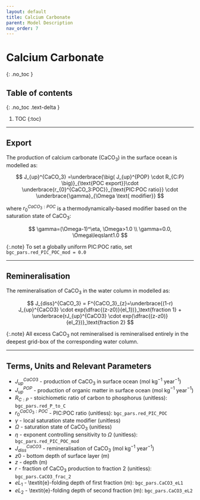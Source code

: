```yaml
---
layout: default
title: Calcium Carbonate
parent: Model Description
nav_order: 7
---
```



# Calcium Carbonate
{: .no_toc }

## Table of contents
{: .no_toc .text-delta }

1. TOC
{:toc}

---

## Export

The production of calcium carbonate (CaCO$_3$) in the surface ocean is modelled as:

$$
J_{up}^{CaCO_3} =\underbrace{\big( J_{up}^{POP} \cdot R_{C:P} \big)}_{\text{POC export}}\cdot \underbrace{r_{0}^{CaCO_3:POC}}_{\text{PIC:POC ratio}} \cdot \underbrace{\gamma}_{\Omega \text{ modifier}}
$$

where $r_{0}^{CaCO_3:POC}$ is a thermodynamically-based modifier based on the saturation state of CaCO$_3$:

$$
\gamma=(\Omega-1)^\eta,		\Omega>1.0 \\
\gamma=0.0, \Omega\leqslant1.0
$$

{:.note}
To set a globally uniform PIC:POC ratio, set `bgc_pars.red_PIC_POC_mod = 0.0`

---

## Remineralisation

The remineralisation of CaCO$_3$ in the water column in modelled as:

$$
J_{diss}^{CaCO_3} = F^{CaCO_3}_{z}=\underbrace{(1-r) J_{up}^{CaCO3} \cdot exp(\dfrac{(z-z0)}{el_1})}_\text{fraction 1} + \underbrace{rJ_{up}^{CaCO3} \cdot exp(\dfrac{(z-z0)}{el_2})}_\text{fraction 2}
$$

{:.note}
All excess CaCO$_{3}$ not remineralised is remineralised entirely in the deepest grid-box of the corresponding water column.

---

## Terms, Units and Relevant Parameters
* $J_{up}^{CaCO3}$ - production of CaCO$_3$ in surface ocean (mol kg$^{-1}$ year$^{-1}$)
* $J_{up}^{POP}$ - production of organic matter in surface ocean (mol kg$^{-1}$ year$^{-1}$)
* $R_{C:P}$ - stoichiometic ratio of carbon to phosphorus (unitless): `bgc_pars.red_P_to_C`
* $r_{0}^{CaCO_3:POC}$ - PIC:POC ratio (unitless): `bgc_pars.red_PIC_POC`
* $\gamma$ - local saturation state modifier (unitless) 
* $\Omega$ - saturation state of CaCO$_3$ (unitless) 
* $\eta$ - exponent controlling sensitivity to $\Omega$ (unitless): `bgc_pars.red_PIC_POC_mod`
* $J_{diss}^{CaCO3}$ - remineralisation of CaCO$_3$  (mol kg$^{-1}$ year$^{-1}$)
* $z0$ - bottom depth of surface layer (m)
* $z$ - depth (m)
* $r$ - fraction of CaCO$_3$ production to fraction 2 (unitless): `bgc_pars.CaCO3_frac_2` 
* $eL_1$ - \textit{e}-folding depth of first fraction (m): `bgc_pars.CaCO3_eL1`
* $eL_2$ - \textit{e}-folding depth of second fraction (m): `bgc_pars.CaCO3_eL2`


